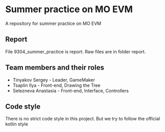 # Summer practice on MO EVM

A repository for summer practice on MO EVM

## Report

File 9304_summer_practice is report. Raw files are in folder report.

## Team members and their roles

* Tinyakov Sergey - Leader, GameMaker
* Tsaplin Ilya - Front-end, Drawing the Tree
* Selezneva Anastasia - Front-end, Interface, Controllers

## Code style

There is no strict code style in this project. But we try to follow the
official kotlin style